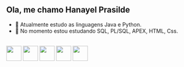 ## Ola, me chamo Hanayel Prasilde 

- 🚀 Atualmente estudo as linguagens Java e Python.
- 👾 No momento estou estudando SQL, PL/SQL, APEX, HTML, Css.

<div style= "display: inline-block"><br>
<img aline="center" heitgh="40" width="40" src="https://cdn.jsdelivr.net/gh/devicons/devicon@latest/icons/azuresqldatabase/azuresqldatabase-original.svg" />
<img aline="center" heitgh="40" width="40" src="https://cdn.jsdelivr.net/gh/devicons/devicon@latest/icons/java/java-original.svg" />
<img aline="center" heitgh="30" width="40" src="https://cdn.jsdelivr.net/gh/devicons/devicon@latest/devicon.min.css"/>
<img aline="center" heitgh="30" width="40" src="https://cdn.jsdelivr.net/gh/devicons/devicon@latest/icons/css3/css3-original.svg" />     
<img aline="center" heitgh="30" width="40" src="https://cdn.jsdelivr.net/gh/devicons/devicon@latest/icons/html5/html5-original.svg" />
          
  
</div>
